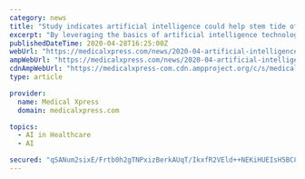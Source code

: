 ```yaml
---
category: news
title: "Study indicates artificial intelligence could help stem tide of school violence"
excerpt: "By leveraging the basics of artificial intelligence technology now used to predict risk for suicide or other mental health issues, researchers developed an AI system that analyzes linguistic patterns to predict a youth's risk for committing acts of school violence."
publishedDateTime: 2020-04-28T16:25:00Z
webUrl: "https://medicalxpress.com/news/2020-04-artificial-intelligence-stem-tide-school.html"
ampWebUrl: "https://medicalxpress.com/news/2020-04-artificial-intelligence-stem-tide-school.amp"
cdnAmpWebUrl: "https://medicalxpress-com.cdn.ampproject.org/c/s/medicalxpress.com/news/2020-04-artificial-intelligence-stem-tide-school.amp"
type: article

provider:
  name: Medical Xpress
  domain: medicalxpress.com

topics:
  - AI in Healthcare
  - AI

secured: "qSANum2sixE/Frtb0h2gTNPxizBerkAUqT/IkxfR2VEld++NEKiHUEIsH5BC8vIXydMTWNnnR4ulVn/T5UIOgmJSCvlXGFvC1Misgq6xEmEgksX+VUzYnxUoTYOvOkIeaMqBx8EDPwpCS/2r+mGfv4hdjdC8/FgGBG0m83koAbRLL78omquh3CnqrRCzvHoWZ8+GNuodlwPjLSlsMFw1otMf1ug5k/qVTsCCMLadCFK7/gCCedOBzhPj/CcvMQ+qkC6IVRoxTD0RCeYmDpy1+dDMHXKLfFc42VI2ZtmTHsuk/g7GVvvRENLgjUNFmiMInWbaLJguJemcWWE6BxRoudWLB/HfR0KqrVY8UwfU6HmAb9RTKgNTI4nywyVEVDQOq9J52LOH//O0bPT4MKm/BaHEOCg7yELBVqpxVOPd4ubM8s9MSz111bFMTRtvFzW9/KeN4fttpev1gikfx+hTZvKKHoJQU+m1dZP/jZumsyM=;c2q/1CwCPyMLggf+zknwTg=="
---
```


